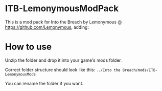 # ITB-LemonymousModPack
 This is a mod pack for Into the Breach by Lemonymous @ https://github.com/Lemonymous, adding:

# How to use
 Unzip the folder and drop it into your game's mods folder.

 Correct folder structure should look like this: `../Into the Breach/mods/ITB-LemonymousMods`

 You can rename the folder if you want.
